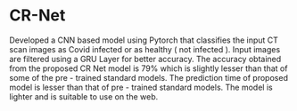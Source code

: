 # CR-Net
Developed a CNN based model using Pytorch that classifies the input CT scan images as Covid infected
or as healthy ( not infected ).
Input images are filtered using a GRU Layer for better accuracy.
The accuracy obtained from the proposed CR Net model is 79% which is slightly lesser than that of
some of the pre - trained standard models.
The prediction time of proposed model is lesser than that of pre - trained standard models.
The model is lighter and is suitable to use on the web.

